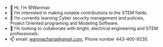 - 👋 Hi, I’m @Wanmac
- 👀 I’m interested in making notable contributions to the STEM fields.
- 🌱 I’m currently learning Cyber security management and policies, Project Oriented programing and Modeling Software. 
- 💞️ I’m looking to collaborate with bright, electrical engineering and STEM professionals.
- 📫 email: wanmacharia@gmail.com, Phone number 443-400-9235.

<!---
Wanmac/Wanmac is a ✨ special ✨ repository because its `README.md` (this file) appears on your GitHub profile.
You can click the Preview link to take a lookat your changes.
--->
